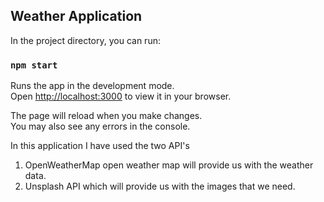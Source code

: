 

## Weather Application

In the project directory, you can run:

### `npm start`

Runs the app in the development mode.\
Open [http://localhost:3000](http://localhost:3000) to view it in your browser.

The page will reload when you make changes.\
You may also see any errors in the console.


In this application I have used the two API's 
  1.  OpenWeatherMap open weather map will provide us with the weather data.
  2.  Unsplash API which will provide us with the images that we need.

